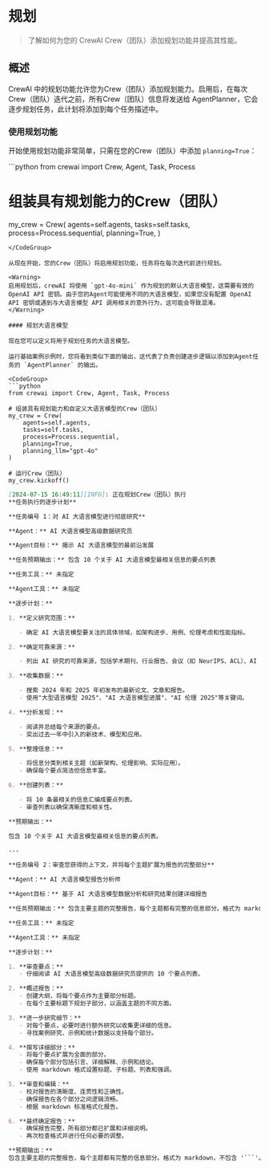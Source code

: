 # 规划

> 了解如何为您的 CrewAI Crew（团队）添加规划功能并提高其性能。

## 概述

CrewAI 中的规划功能允许您为Crew（团队）添加规划能力。启用后，在每次Crew（团队）迭代之前，所有Crew（团队）信息将发送给 AgentPlanner，它会逐步规划任务，此计划将添加到每个任务描述中。

### 使用规划功能

开始使用规划功能非常简单，只需在您的Crew（团队）中添加 `planning=True`：

<CodeGroup>
  ```python
  from crewai import Crew, Agent, Task, Process

  # 组装具有规划能力的Crew（团队）
  my_crew = Crew(
      agents=self.agents,
      tasks=self.tasks,
      process=Process.sequential,
      planning=True,
  )
  ```
</CodeGroup>

从现在开始，您的Crew（团队）将启用规划功能，任务将在每次迭代前进行规划。

<Warning>
  启用规划后，crewAI 将使用 `gpt-4o-mini` 作为规划的默认大语言模型，这需要有效的 OpenAI API 密钥。由于您的Agent可能使用不同的大语言模型，如果您没有配置 OpenAI API 密钥或遇到与大语言模型 API 调用相关的意外行为，这可能会导致混淆。
</Warning>

#### 规划大语言模型

现在您可以定义将用于规划任务的大语言模型。

运行基础案例示例时，您将看到类似下面的输出，这代表了负责创建逐步逻辑以添加到Agent任务的 `AgentPlanner` 的输出。

<CodeGroup>
  ```python
  from crewai import Crew, Agent, Task, Process

  # 组装具有规划能力和自定义大语言模型的Crew（团队）
  my_crew = Crew(
      agents=self.agents,
      tasks=self.tasks,
      process=Process.sequential,
      planning=True,
      planning_llm="gpt-4o"
  )

  # 运行Crew（团队）
  my_crew.kickoff()
  ```

  ````markdown 结果主题={null}
  [2024-07-15 16:49:11][INFO]: 正在规划Crew（团队）执行
  **任务执行的逐步计划**

  **任务编号 1：对 AI 大语言模型进行彻底研究**

  **Agent：** AI 大语言模型高级数据研究员

  **Agent目标：** 揭示 AI 大语言模型的最前沿发展

  **任务预期输出：** 包含 10 个关于 AI 大语言模型最相关信息的要点列表

  **任务工具：** 未指定

  **Agent工具：** 未指定

  **逐步计划：**

  1. **定义研究范围：**

     - 确定 AI 大语言模型要关注的具体领域，如架构进步、用例、伦理考虑和性能指标。

  2. **确定可靠来源：**

     - 列出 AI 研究的可靠来源，包括学术期刊、行业报告、会议（如 NeurIPS、ACL）、AI 研究实验室（如 OpenAI、Google AI）和在线数据库（如 IEEE Xplore、arXiv）。

  3. **收集数据：**

     - 搜索 2024 年和 2025 年初发布的最新论文、文章和报告。
     - 使用"大型语言模型 2025"、"AI 大语言模型进展"、"AI 伦理 2025"等关键词。

  4. **分析发现：**

     - 阅读并总结每个来源的要点。
     - 突出过去一年中引入的新技术、模型和应用。

  5. **整理信息：**

     - 将信息分类到相关主题（如新架构、伦理影响、实际应用）。
     - 确保每个要点简洁但信息丰富。

  6. **创建列表：**

     - 将 10 条最相关的信息汇编成要点列表。
     - 审查列表以确保清晰度和相关性。

  **预期输出：**

  包含 10 个关于 AI 大语言模型最相关信息的要点列表。

  ---

  **任务编号 2：审查您获得的上下文，并将每个主题扩展为报告的完整部分**

  **Agent：** AI 大语言模型报告分析师

  **Agent目标：** 基于 AI 大语言模型数据分析和研究结果创建详细报告

  **任务预期输出：** 包含主要主题的完整报告，每个主题都有完整的信息部分。格式为 markdown，不包含 '```'

  **任务工具：** 未指定

  **Agent工具：** 未指定

  **逐步计划：**

  1. **审查要点：**
     - 仔细阅读 AI 大语言模型高级数据研究员提供的 10 个要点列表。

  2. **概述报告：**
     - 创建大纲，将每个要点作为主要部分标题。
     - 在每个主要标题下规划子部分，以涵盖主题的不同方面。

  3. **进一步研究细节：**
     - 对每个要点，必要时进行额外研究以收集更详细的信息。
     - 寻找案例研究、示例和统计数据以支持每个部分。

  4. **撰写详细部分：**
     - 将每个要点扩展为全面的部分。
     - 确保每个部分包括引言、详细解释、示例和结论。
     - 使用 markdown 格式设置标题、子标题、列表和强调。

  5. **审查和编辑：**
     - 校对报告的清晰度、连贯性和正确性。
     - 确保报告在各个部分之间逻辑流畅。
     - 根据 markdown 标准格式化报告。

  6. **最终确定报告：**
     - 确保报告完整，所有部分都已扩展和详细说明。
     - 再次检查格式并进行任何必要的调整。

  **预期输出：**
  包含主要主题的完整报告，每个主题都有完整的信息部分。格式为 markdown，不包含 '```'。
  ````
</CodeGroup>